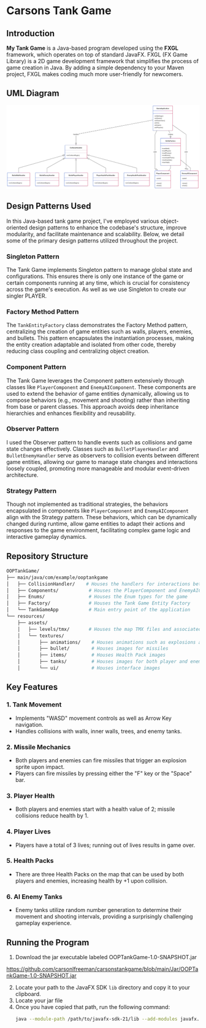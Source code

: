 # Carsons Tank Game

## Introduction
**My Tank Game** is a Java-based program developed using the **FXGL** framework, which operates on top of standard JavaFX. FXGL (FX Game Library) is a 2D game development framework that simplifies the process of game creation in Java. By adding a simple dependency to your Maven project, FXGL makes coding much more user-friendly for newcomers.

## UML Diagram
![image description](https://github.com/carsonlfreeman/carsonstankgame/blob/main/carsontankgameumldiagram.png?raw=true)

## Design Patterns Used 
In this Java-based tank game project, I've employed various object-oriented design patterns to enhance the codebase's structure, improve modularity, and facilitate maintenance and scalability. Below, we detail some of the primary design patterns utilized throughout the project.

### Singleton Pattern
The Tank Game implements Singleton pattern to manage global state and configurations. This ensures there is only one instance of the game or certain components running at any time, which is crucial for consistency across the game's execution. As well as we use Singleton to create our singler PLAYER.

### Factory Method Pattern
The `TankEntityFactory` class demonstrates the Factory Method pattern, centralizing the creation of game entities such as walls, players, enemies, and bullets. This pattern encapsulates the instantiation processes, making the entity creation adaptable and isolated from other code, thereby reducing class coupling and centralizing object creation.

### Component Pattern
The Tank Game leverages the Component pattern extensively through classes like `PlayerComponent` and `EnemyAIComponent`. These components are used to extend the behavior of game entities dynamically, allowing us to compose behaviors (e.g., movement and shooting) rather than inheriting from base or parent classes. This approach avoids deep inheritance hierarchies and enhances flexibility and reusability.

### Observer Pattern
I used the Observer pattern to handle events such as collisions and game state changes effectively. Classes such as `BulletPlayerHandler` and `BulletEnemyHandler` serve as observers to collision events between different game entities, allowing our game to manage state changes and interactions loosely coupled, promoting more manageable and modular event-driven architecture.

### Strategy Pattern
Though not implemented as traditional strategies, the behaviors encapsulated in components like `PlayerComponent` and `EnemyAIComponent` align with the Strategy pattern. These behaviors, which can be dynamically changed during runtime, allow game entities to adapt their actions and responses to the game environment, facilitating complex game logic and interactive gameplay dynamics.


## Repository Structure
```bash
OOPTankGame/
├── main/java/com/example/ooptankgame 
│   ├── CollisionHandler/    # Houses the handlers for interactions between two Entities
│   ├── Components/           # Houses the PlayerComponent and EnemyAIComponent
│   ├── Enums/                # Houses the Enum types for the game 
│   ├── Factory/              # Houses the Tank Game Entity Factory
│   └── TankGameApp           # Main entry point of the application  
└── resources/
    ├── assets/
    │   ├── levels/tmx/       # Houses the map TMX files and associated sprites 
    │   └── textures/
    │       ├── animations/    # Houses animations such as explosions and healing
    │       ├── bullet/        # Houses images for missiles
    │       ├── items/         # Houses Health Pack images 
    │       ├── tanks/         # Houses images for both player and enemy tanks
    │       └── ui/            # Houses interface images 
```

## Key Features

### 1. Tank Movement
- Implements "WASD" movement controls as well as Arrow Key navigation.
- Handles collisions with walls, inner walls, trees, and enemy tanks.

### 2. Missile Mechanics
- Both players and enemies can fire missiles that trigger an explosion sprite upon impact.
- Players can fire missiles by pressing either the "F" key or the "Space" bar.

### 3. Player Health
- Both players and enemies start with a health value of 2; missile collisions reduce health by 1.

### 4. Player Lives
- Players have a total of 3 lives; running out of lives results in game over.

### 5. Health Packs
- There are three Health Packs on the map that can be used by both players and enemies, increasing health by +1 upon collision.

### 6. AI Enemy Tanks
- Enemy tanks utilize random number generation to determine their movement and shooting intervals, providing a surprisingly challenging gameplay experience.

## Running the Program

1. Download the jar executable labeled OOPTankGame-1.0-SNAPSHOT.jar 

https://github.com/carsonlfreeman/carsonstankgame/blob/main/Jar/OOPTankGame-1.0-SNAPSHOT.jar

2. Locate your path to the JavaFX SDK `lib` directory and copy it to your clipboard.
3. Locate your jar file 
4. Once you have copied that path, run the following command:
   ```bash
   java --module-path /path/to/javafx-sdk-21/lib --add-modules javafx.controls,javafx.fxml -jar OOPTankGame-1.0-SNAPSHOT.jar
   ```
